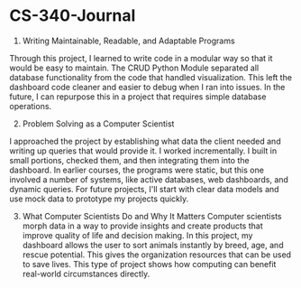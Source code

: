 # CS-340-Journal

1. Writing Maintainable, Readable, and Adaptable Programs

Through this project, I learned to write code in a modular way so that it would be easy to maintain.
The CRUD Python Module separated all database functionality from the code that handled visualization.
This left the dashboard code cleaner and easier to debug when I ran into issues.
In the future, I can repurpose this in a project that requires simple database operations.

2. Problem Solving as a Computer Scientist

I approached the project by establishing what data the client needed and writing up queries that would provide it.
I worked incrementally. I built in small portions, checked them, and then integrating them into the dashboard.
In earlier courses, the programs were static, but this one involved a number of systems, 
like active databases, web dashboards, and dynamic queries.
For future projects, I'll start with clear data models and use mock data to prototype my projects quickly.

3. What Computer Scientists Do and Why It Matters
Computer scientists morph data in a way to provide insights and create products that improve quality of life and decision making.
In this project, my dashboard allows the user to sort animals instantly by breed, age, and rescue potential.
This gives the organization resources that can be used to save lives.
This type of project shows how computing can benefit real-world circumstances directly.
